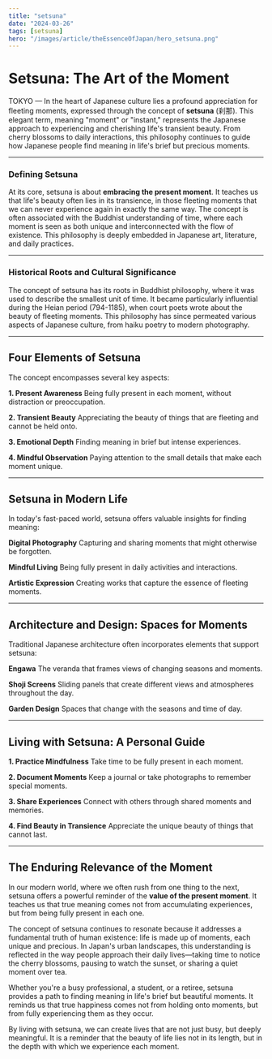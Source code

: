 ```yaml
---
title: "setsuna"
date: "2024-03-26"
tags: [setsuna]
hero: "/images/article/theEssenceOfJapan/hero_setsuna.png"
---
```


# Setsuna: The Art of the Moment

TOKYO — In the heart of Japanese culture lies a profound appreciation for fleeting moments, expressed through the concept of **setsuna** (刹那). This elegant term, meaning "moment" or "instant," represents the Japanese approach to experiencing and cherishing life's transient beauty. From cherry blossoms to daily interactions, this philosophy continues to guide how Japanese people find meaning in life's brief but precious moments.

---

### Defining Setsuna

At its core, setsuna is about **embracing the present moment**. It teaches us that life's beauty often lies in its transience, in those fleeting moments that we can never experience again in exactly the same way. The concept is often associated with the Buddhist understanding of time, where each moment is seen as both unique and interconnected with the flow of existence. This philosophy is deeply embedded in Japanese art, literature, and daily practices.

---

### Historical Roots and Cultural Significance

The concept of setsuna has its roots in Buddhist philosophy, where it was used to describe the smallest unit of time. It became particularly influential during the Heian period (794-1185), when court poets wrote about the beauty of fleeting moments. This philosophy has since permeated various aspects of Japanese culture, from haiku poetry to modern photography.

---

## Four Elements of Setsuna

The concept encompasses several key aspects:

**1. Present Awareness**
   Being fully present in each moment, without distraction or preoccupation.

**2. Transient Beauty**
   Appreciating the beauty of things that are fleeting and cannot be held onto.

**3. Emotional Depth**
   Finding meaning in brief but intense experiences.

**4. Mindful Observation**
   Paying attention to the small details that make each moment unique.

---

## Setsuna in Modern Life

In today's fast-paced world, setsuna offers valuable insights for finding meaning:

**Digital Photography**
   Capturing and sharing moments that might otherwise be forgotten.

**Mindful Living**
   Being fully present in daily activities and interactions.

**Artistic Expression**
   Creating works that capture the essence of fleeting moments.

---

## Architecture and Design: Spaces for Moments

Traditional Japanese architecture often incorporates elements that support setsuna:

**Engawa**
   The veranda that frames views of changing seasons and moments.

**Shoji Screens**
   Sliding panels that create different views and atmospheres throughout the day.

**Garden Design**
   Spaces that change with the seasons and time of day.

---

## Living with Setsuna: A Personal Guide

**1. Practice Mindfulness**
   Take time to be fully present in each moment.

**2. Document Moments**
   Keep a journal or take photographs to remember special moments.

**3. Share Experiences**
   Connect with others through shared moments and memories.

**4. Find Beauty in Transience**
   Appreciate the unique beauty of things that cannot last.

---

## The Enduring Relevance of the Moment

In our modern world, where we often rush from one thing to the next, setsuna offers a powerful reminder of the **value of the present moment**. It teaches us that true meaning comes not from accumulating experiences, but from being fully present in each one.

The concept of setsuna continues to resonate because it addresses a fundamental truth of human existence: life is made up of moments, each unique and precious. In Japan's urban landscapes, this understanding is reflected in the way people approach their daily lives—taking time to notice the cherry blossoms, pausing to watch the sunset, or sharing a quiet moment over tea.

Whether you're a busy professional, a student, or a retiree, setsuna provides a path to finding meaning in life's brief but beautiful moments. It reminds us that true happiness comes not from holding onto moments, but from fully experiencing them as they occur.

By living with setsuna, we can create lives that are not just busy, but deeply meaningful. It is a reminder that the beauty of life lies not in its length, but in the depth with which we experience each moment. 